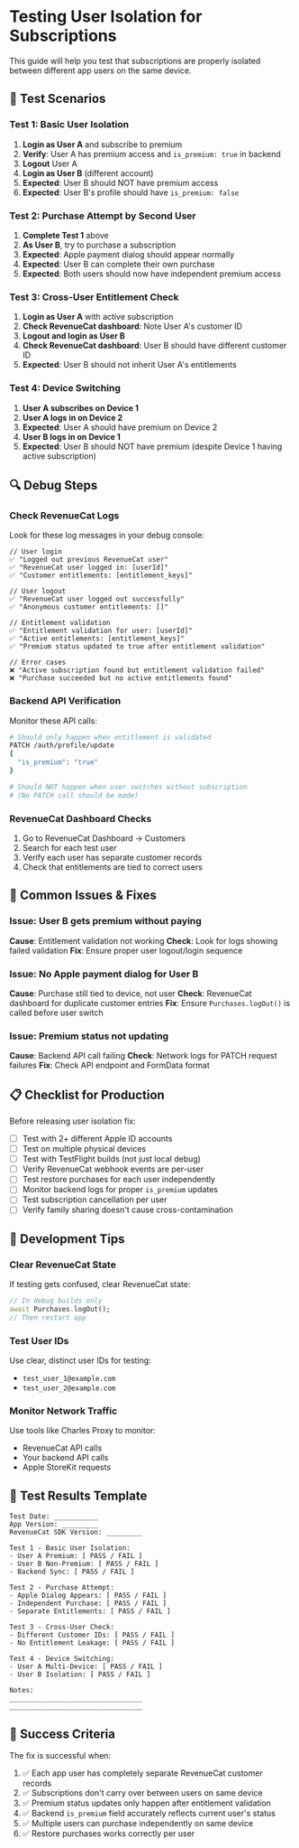 # Testing User Isolation for Subscriptions

This guide will help you test that subscriptions are properly isolated between different app users on the same device.

## 🧪 **Test Scenarios**

### Test 1: Basic User Isolation
1. **Login as User A** and subscribe to premium
2. **Verify**: User A has premium access and `is_premium: true` in backend
3. **Logout** User A
4. **Login as User B** (different account)
5. **Expected**: User B should NOT have premium access
6. **Expected**: User B's profile should have `is_premium: false`

### Test 2: Purchase Attempt by Second User
1. **Complete Test 1** above
2. **As User B**, try to purchase a subscription
3. **Expected**: Apple payment dialog should appear normally
4. **Expected**: User B can complete their own purchase
5. **Expected**: Both users should now have independent premium access

### Test 3: Cross-User Entitlement Check
1. **Login as User A** with active subscription
2. **Check RevenueCat dashboard**: Note User A's customer ID
3. **Logout and login as User B**
4. **Check RevenueCat dashboard**: User B should have different customer ID
5. **Expected**: User B should not inherit User A's entitlements

### Test 4: Device Switching
1. **User A subscribes on Device 1**
2. **User A logs in on Device 2**
3. **Expected**: User A should have premium on Device 2
4. **User B logs in on Device 1**
5. **Expected**: User B should NOT have premium (despite Device 1 having active subscription)

## 🔍 **Debug Steps**

### Check RevenueCat Logs
Look for these log messages in your debug console:

```
// User login
✅ "Logged out previous RevenueCat user"
✅ "RevenueCat user logged in: [userId]"
✅ "Customer entitlements: [entitlement_keys]"

// User logout
✅ "RevenueCat user logged out successfully"
✅ "Anonymous customer entitlements: []"

// Entitlement validation
✅ "Entitlement validation for user: [userId]"
✅ "Active entitlements: [entitlement_keys]"
✅ "Premium status updated to true after entitlement validation"

// Error cases
❌ "Active subscription found but entitlement validation failed"
❌ "Purchase succeeded but no active entitlements found"
```

### Backend API Verification
Monitor these API calls:

```bash
# Should only happen when entitlement is validated
PATCH /auth/profile/update
{
  "is_premium": "true"
}

# Should NOT happen when user switches without subscription
# (No PATCH call should be made)
```

### RevenueCat Dashboard Checks
1. Go to RevenueCat Dashboard → Customers
2. Search for each test user
3. Verify each user has separate customer records
4. Check that entitlements are tied to correct users

## 🚨 **Common Issues & Fixes**

### Issue: User B gets premium without paying
**Cause**: Entitlement validation not working
**Check**: Look for logs showing failed validation
**Fix**: Ensure proper user logout/login sequence

### Issue: No Apple payment dialog for User B
**Cause**: Purchase still tied to device, not user
**Check**: RevenueCat dashboard for duplicate customer entries
**Fix**: Ensure `Purchases.logOut()` is called before user switch

### Issue: Premium status not updating
**Cause**: Backend API call failing
**Check**: Network logs for PATCH request failures
**Fix**: Check API endpoint and FormData format

## 📋 **Checklist for Production**

Before releasing user isolation fix:

- [ ] Test with 2+ different Apple ID accounts
- [ ] Test on multiple physical devices
- [ ] Test with TestFlight builds (not just local debug)
- [ ] Verify RevenueCat webhook events are per-user
- [ ] Test restore purchases for each user independently
- [ ] Monitor backend logs for proper `is_premium` updates
- [ ] Test subscription cancellation per user
- [ ] Verify family sharing doesn't cause cross-contamination

## 🔧 **Development Tips**

### Clear RevenueCat State
If testing gets confused, clear RevenueCat state:

```dart
// In debug builds only
await Purchases.logOut();
// Then restart app
```

### Test User IDs
Use clear, distinct user IDs for testing:
- `test_user_1@example.com`
- `test_user_2@example.com`

### Monitor Network Traffic
Use tools like Charles Proxy to monitor:
- RevenueCat API calls
- Your backend API calls
- Apple StoreKit requests

## 📝 **Test Results Template**

```
Test Date: ___________
App Version: _________
RevenueCat SDK Version: _________

Test 1 - Basic User Isolation:
- User A Premium: [ PASS / FAIL ]
- User B Non-Premium: [ PASS / FAIL ]
- Backend Sync: [ PASS / FAIL ]

Test 2 - Purchase Attempt:
- Apple Dialog Appears: [ PASS / FAIL ]
- Independent Purchase: [ PASS / FAIL ]
- Separate Entitlements: [ PASS / FAIL ]

Test 3 - Cross-User Check:
- Different Customer IDs: [ PASS / FAIL ]
- No Entitlement Leakage: [ PASS / FAIL ]

Test 4 - Device Switching:
- User A Multi-Device: [ PASS / FAIL ]
- User B Isolation: [ PASS / FAIL ]

Notes:
_________________________________
_________________________________
```

## 🎯 **Success Criteria**

The fix is successful when:

1. ✅ Each app user has completely separate RevenueCat customer records
2. ✅ Subscriptions don't carry over between users on same device
3. ✅ Premium status updates only happen after entitlement validation
4. ✅ Backend `is_premium` field accurately reflects current user's status
5. ✅ Multiple users can purchase independently on same device
6. ✅ Restore purchases works correctly per user 